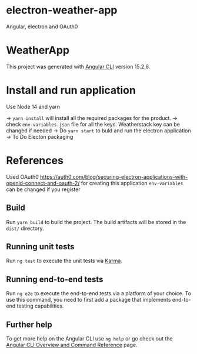 # electron-weather-app
Angular, electron and OAuth0

# WeatherApp

This project was generated with [Angular CLI](https://github.com/angular/angular-cli) version 15.2.6.

# Install and run application

Use Node 14 and yarn 

-> `yarn install` will install all the required packages for the product.
->  check  `env-variables.json` file for all the keys. Weatherstack key can be changed if needed
->  Do `yarn start` to buld and run the electron application
->  To Do Electon packaging 

# References

Used OAuth0 https://auth0.com/blog/securing-electron-applications-with-openid-connect-and-oauth-2/ for creating this application
`env-variables` can be changed if you register
## Build

Run `yarn build` to build the project. The build artifacts will be stored in the `dist/` directory.

## Running unit tests

Run `ng test` to execute the unit tests via [Karma](https://karma-runner.github.io).

## Running end-to-end tests

Run `ng e2e` to execute the end-to-end tests via a platform of your choice. To use this command, you need to first add a package that implements end-to-end testing capabilities.

## Further help

To get more help on the Angular CLI use `ng help` or go check out the [Angular CLI Overview and Command Reference](https://angular.io/cli) page.
